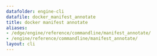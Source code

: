 ```yaml
---
datafolder: engine-cli
datafile: docker_manifest_annotate
title: docker manifest annotate
aliases:
- /edge/engine/reference/commandline/manifest_annotate/
- /engine/reference/commandline/manifest_annotate/
layout: cli
---
```


<!--
此页面是根据 Docker 源代码自动生成的。如果您想建议更改此处显示的文本，请在 GitHub 上的源代码仓库中打开一个工单或拉取请求：

https://github.com/docker/cli
-->
